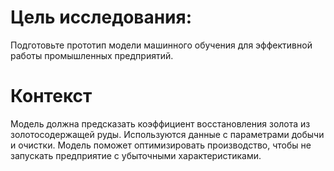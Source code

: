 # Цель исследования:
Подготовьте прототип модели машинного обучения для эффективной работы промышленных предприятий.
# Контекст
Модель должна предсказать коэффициент восстановления золота из золотосодержащей руды. Используются данные с параметрами добычи и очистки.
Модель поможет оптимизировать производство, чтобы не запускать предприятие с убыточными характеристиками.
